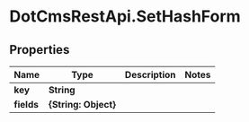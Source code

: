 # DotCmsRestApi.SetHashForm

## Properties

Name | Type | Description | Notes
------------ | ------------- | ------------- | -------------
**key** | **String** |  | 
**fields** | **{String: Object}** |  | 


